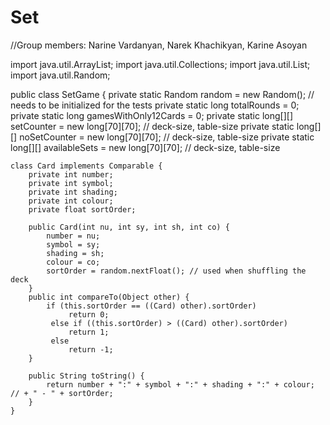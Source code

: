 # Set
//Group members: Narine Vardanyan, Narek Khachikyan, Karine Asoyan



import java.util.ArrayList;
import java.util.Collections;
import java.util.List;
import java.util.Random;

public class SetGame {
    private static Random random = new Random(); // needs to be initialized for the tests
    private static long totalRounds = 0;
    private static long gamesWithOnly12Cards = 0;
    private static long[][] setCounter = new long[70][70]; // deck-size, table-size
    private static long[][] noSetCounter = new long[70][70]; // deck-size, table-size
    private static long[][] availableSets = new long[70][70]; // deck-size, table-size

    class Card implements Comparable {
        private int number;
        private int symbol;
        private int shading;
        private int colour;
        private float sortOrder;

        public Card(int nu, int sy, int sh, int co) {
            number = nu;
            symbol = sy;
            shading = sh;
            colour = co;
            sortOrder = random.nextFloat(); // used when shuffling the deck
        }
        public int compareTo(Object other) {
            if (this.sortOrder == ((Card) other).sortOrder)
                 return 0;
             else if ((this.sortOrder) > ((Card) other).sortOrder)
                 return 1;
             else
                 return -1;
        }

        public String toString() {
            return number + ":" + symbol + ":" + shading + ":" + colour; // + " - " + sortOrder;
        }
    }
